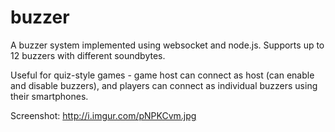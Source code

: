 # buzzer
A buzzer system implemented using websocket and node.js.
Supports up to 12 buzzers with different soundbytes.

Useful for quiz-style games - game host can connect as host (can enable and disable buzzers), and players can connect as individual buzzers using their smartphones.

Screenshot: http://i.imgur.com/pNPKCvm.jpg

